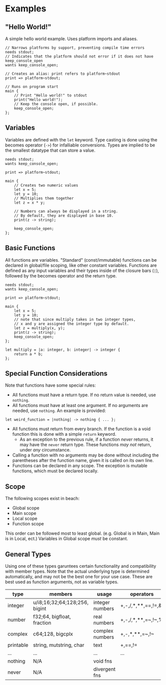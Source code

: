 # Examples

## "Hello World!"

A simple hello world example. Uses platform imports and aliases.

```beach
// Narrows platforms by support, preventing compile time errors
needs stdout;
// Indicates that the platform should not error if it does not have keep_console_open
wants keep_console_open;

// Creates an alias: print refers to platform~stdout
print => platform~stdout;

// Runs on program start
main {
    // Print "Hello world!" to stdout
    print("Hello world!");
    // Keep the console open, if possible.
    keep_console_open;
};
```

## Variables

Variables are defined with the `let` keyword. Type casting is done using the becomes operator (`->`) for infalliable conversions. Types are implied to be the smallest datatype that can store a value.

```beach
needs stdout;
wants keep_console_open;

print => platform~stdout;

main {
    // Creates two numeric values
    let x = 5;
    let y = 10;
    // Multiplies them together
    let z = x * y;

    // Numbers can always be displayed in a string.
    // By default, they are displayed in base 10.
    print(z -> string);

    keep_console_open;
};
```

## Basic Functions

All functions are variables. "Standard" (const/immutable) functions can be declared in global/file scoping, like other constant variables. Functions are defined as any input variables and their types inside of the closure bars (`|`), followed by the becomes operator and the return type.

```beach
needs stdout;
wants keep_console_open;

print => platform~stdout;

main {
    let x = 5;
    let y = 10;
    // note that since multiply takes in two integer types,
    // x and y are assigned the integer type by default.
    let z = multiply(x, y);
    print(z -> string);
    keep_console_open;
};

let multiply = |a: integer, b: integer| -> integer {
    return a * b;
};
```

## Special Function Considerations

Note that functions have some special rules:

- All functions must have a return type. If no return value is needed, use `nothing`.
- All functions must have at least one argument. If no arguments are needed, use `nothing`. An example is provided:

```beach
let weird_function = |nothing| -> nothing { ... };
```

- All functions must return from every branch. If the function is a void function this is done with a simple `return` keyword.
  - As an exception to the previous rule, if a function *never* returns, it may have the `never` return type. These functions *may not* return, under *any* circumstance.
- Calling a function with no arguments may be done without including the parentheses after the function name, given it is called on its own line.
- Functions can be declared in any scope. The exception is mutable functions, which must be declared locally.

## Scope

The following scopes exist in beach:

- Global scope
- Main scope
- Local scope
- Function scope

This order can be followed most to least global. (e.g. Global is in Main, Main is in Local, ect.)
Variables in Global scope *must* be constant.

## General Types

Using one of these types garuntees certain functionality and compatibility with member types. Note that the actual underlying type is determined automatically, and may not be the best one for your use case. These are best used as function arguments, not as variable types.

|type     |members                      |usage          |operators               |
|---------|-----------------------------|---------------|------------------------|
|integer  |u/i8;16;32;64;128;256, bigint|integer numbers|+,-,/,*,**,==,!=,&,|,^,%|
|number   |f32;64, bigfloat, fraction   |real numbers   |+,-,/,*,**,=~,!~,%      |
|complex  |c64;128, bigcplx             |complex numbers|+,-,*,**,=~,!~          |<!-- more operators should be possible here, look into this -->
|printable|string, mutstring, char      |text           |+,==,!=                 |
|...      |...                          |...            |...                     |
|nothing  |N/A                          |void fns       |                        |
|never    |N/A                          |divergent fns  |                        |
